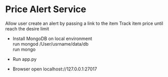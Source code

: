 # Price Alert Service
Allow user create an alert by passing a link to the item
Track item price until reach the desire limit

 - Install MongoDB on local environment  
	run mongod /User/usrname/data/db  
	run mongo  

 - Run app.py  
 - Browser open localhost://127.0.0.1:27017  
